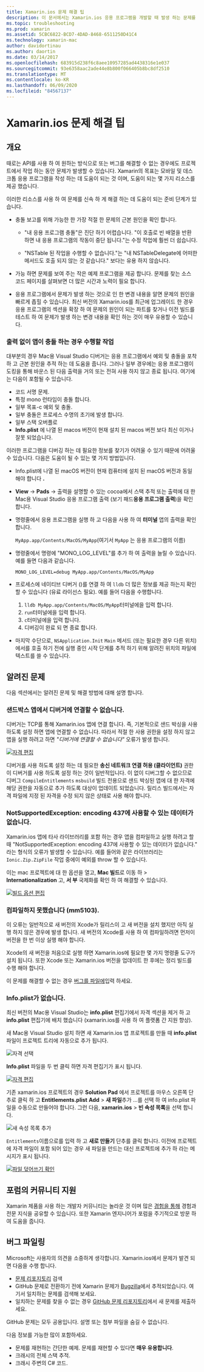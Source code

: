 ```yaml
---
title: Xamarin.ios 문제 해결 팁
description: 이 문서에서는 Xamarin.ios 응용 프로그램을 개발할 때 발생 하는 문제를 해결 하는 방법을 설명 합니다. 또한 지원을 받는 방법에 대해 설명 합니다.
ms.topic: troubleshooting
ms.prod: xamarin
ms.assetid: 5CBC6822-BCD7-4DAD-8468-6511250D41C4
ms.technology: xamarin-mac
author: davidortinau
ms.author: daortin
ms.date: 03/14/2017
ms.openlocfilehash: 683915d238f6c8aee10957285ad4438316e1e037
ms.sourcegitcommit: 93e6358aac2ade44e8b800f066405b8bc8df2510
ms.translationtype: MT
ms.contentlocale: ko-KR
ms.lasthandoff: 06/09/2020
ms.locfileid: "84567137"
---
```

# <a name="xamarinmac-troubleshooting-tips"></a>Xamarin.ios 문제 해결 팁

## <a name="overview"></a>개요

때로는 API를 사용 하 여 원하는 방식으로 또는 버그를 해결할 수 없는 경우에도 프로젝트에서 작업 하는 동안 문제가 발생할 수 있습니다. Xamarin의 목표는 모바일 및 데스크톱 응용 프로그램을 작성 하는 데 도움이 되는 것 이며, 도움이 되는 몇 가지 리소스를 제공 했습니다.

이러한 리소스를 사용 하 여 문제를 신속 하 게 해결 하는 데 도움이 되는 준비 단계가 있습니다.

- 충돌 보고를 위해 가능한 한 가장 적절 한 문제의 근본 원인을 확인 합니다.

  - "내 응용 프로그램 충돌"은 진단 하기 어렵습니다. "이 호출로 빈 배열을 반환 하면 내 응용 프로그램의 작동이 중단 됩니다."는 수정 작업에 훨씬 더 쉽습니다.

  - "NSTable 된 작업을 수행할 수 없습니다."는 "내 NSTableDelegate에 어떠한 메서드도 호출 되지 않는 것 같습니다." 보다는 유용 하지 않습니다.

- 가능 하면 문제를 보여 주는 작은 예제 프로그램을 제공 합니다. 문제를 찾는 소스 코드 페이지를 살펴보면 더 많은 시간과 노력이 필요 합니다.

- 응용 프로그램에서 문제가 발생 하는 것으로 인 한 변경 내용을 알면 문제의 원인을 빠르게 좁힐 수 있습니다. 최신 버전의 Xamarin.ios를 최근에 업그레이드 한 경우 응용 프로그램의 섹션을 확장 하 여 문제의 원인이 되는 파트를 찾거나 이전 빌드를 테스트 하 여 문제가 발생 하는 변경 내용을 확인 하는 것이 매우 유용할 수 있습니다.

### <a name="what-to-do-when-your-app-crashes-with-no-output"></a>출력 없이 앱이 충돌 하는 경우 수행할 작업

대부분의 경우 Mac용 Visual Studio 디버거는 응용 프로그램에서 예외 및 충돌을 포착 하 고 근본 원인을 추적 하는 데 도움을 줍니다. 그러나 일부 경우에는 응용 프로그램이 도킹을 통해 바운스 된 다음 출력을 거의 또는 전혀 사용 하지 않고 종료 됩니다. 여기에는 다음이 포함될 수 있습니다.

- 코드 서명 문제.
- 특정 mono 런타임이 충돌 합니다.
- 일부 목표-c 예외 및 충돌.
- 일부 충돌은 프로세스 수명의 초기에 발생 합니다.
- 일부 스택 오버플로
- **Info.plist** 에 나열 된 macos 버전이 현재 설치 된 macos 버전 보다 최신 이거나 잘못 되었습니다.

이러한 프로그램을 디버깅 하는 데 필요한 정보를 찾기가 어려울 수 있기 때문에 어려울 수 있습니다. 다음은 도움이 될 수 있는 몇 가지 방법입니다.

- Info.plist에 나열 된 macOS 버전이 현재 컴퓨터에 설치 된 macOS 버전과 동일 해야 합니다 **.**
- **View**  ->  **Pads**  ->  출력을 설명할 수 있는 cocoa에서 스택 추적 또는 출력에 대 한 Mac용 Visual Studio 응용 프로그램 출력 (보기 패드**응용 프로그램 출력**)을 확인 합니다.
- 명령줄에서 응용 프로그램을 실행 하 고 다음을 사용 하 여 **터미널** 앱의 출력을 확인 합니다.

  `MyApp.app/Contents/MacOS/MyApp`(여기서 `MyApp` 는 응용 프로그램의 이름)
- 명령줄에서 명령에 "MONO_LOG_LEVEL"를 추가 하 여 출력을 늘릴 수 있습니다. 예를 들면 다음과 같습니다.

  `MONO_LOG_LEVEL=debug MyApp.app/Contents/MacOS/MyApp`
- 프로세스에 네이티브 디버거 ()를 연결 하 여 `lldb` 더 많은 정보를 제공 하는지 확인할 수 있습니다 (유료 라이선스 필요). 예를 들어 다음을 수행합니다.

  1. `lldb MyApp.app/Contents/MacOS/MyApp`터미널에을 입력 합니다.
  2. `run`터미널에을 입력 합니다.
  3. `c`터미널에을 입력 합니다.
  4. 디버깅이 완료 되 면 종료 합니다.
- 마지막 수단으로, `NSApplication.Init` `Main` 메서드 (또는 필요한 경우 다른 위치)에서를 호출 하기 전에 실행 중인 시작 단계를 추적 하기 위해 알려진 위치의 파일에 텍스트를 쓸 수 있습니다.

## <a name="known-issues"></a>알려진 문제

다음 섹션에서는 알려진 문제 및 해결 방법에 대해 설명 합니다.

### <a name="unable-to-connect-to-the-debugger-in-sandboxed-apps"></a>샌드박스 앱에서 디버거에 연결할 수 없습니다.

디버거는 TCP를 통해 Xamarin.ios 앱에 연결 합니다. 즉, 기본적으로 샌드 박싱을 사용 하도록 설정 하면 앱에 연결할 수 없습니다. 따라서 적절 한 사용 권한을 설정 하지 않고 앱을 실행 하려고 하면 *"디버거에 연결할 수 없습니다"* 오류가 발생 합니다.

[![자격 편집](troubleshooting-images/debug01.png "자격 편집")](troubleshooting-images/debug01-large.png#lightbox)

디버거를 사용 하도록 설정 하는 데 필요한 **송신 네트워크 연결 허용 (클라이언트)** 권한이 디버거를 사용 하도록 설정 하는 것이 일반적입니다. 이 없이 디버그할 수 없으므로 디버그 `CompileEntitlements` `msbuild` 빌드 전용으로 샌드 박싱된 앱에 대 한 자격에 해당 권한을 자동으로 추가 하도록 대상이 업데이트 되었습니다. 릴리스 빌드에서는 자격 파일에 지정 된 자격을 수정 되지 않은 상태로 사용 해야 합니다.

### <a name="systemnotsupportedexception-no-data-is-available-for-encoding-437"></a>NotSupportedException: encoding 437에 사용할 수 있는 데이터가 없습니다.

Xamarin.ios 앱에 타사 라이브러리를 포함 하는 경우 앱을 컴파일하고 실행 하려고 할 때 "NotSupportedException: encoding 437에 사용할 수 있는 데이터가 없습니다." 라는 형식의 오류가 발생할 수 있습니다. 예를 들어와 같은 라이브러리는 `Ionic.Zip.ZipFile` 작업 중에이 예외를 throw 할 수 있습니다.

이는 mac 프로젝트에 대 한 옵션을 열고, **Mac 빌드**로 이동 하  >  **Internationalization** 고, **서 부** 국제화를 확인 하 여 해결할 수 있습니다.

[![빌드 옵션 편집](troubleshooting-images/issue01.png "빌드 옵션 편집")](troubleshooting-images/issue01-large.png#lightbox)

### <a name="failed-to-compile-mm5103"></a>컴파일하지 못했습니다 (mm5103).

이 오류는 일반적으로 새 버전의 Xcode가 릴리스이 고 새 버전을 설치 했지만 아직 실행 하지 않은 경우에 발생 합니다. 새 버전의 Xcode를 사용 하 여 컴파일하려면 먼저이 버전을 한 번 이상 실행 해야 합니다.

Xcode의 새 버전을 처음으로 실행 하면 Xamarin.ios에 필요한 몇 가지 명령줄 도구가 설치 됩니다. 또한 Xcode 또는 Xamarin.ios 버전을 업데이트 한 후에는 정리 빌드를 수행 해야 합니다.

이 문제를 해결할 수 없는 경우 [버그를 파일에](#filing-a-bug)입력 하세요.

### <a name="missing-entitlementsplist"></a>Info.plist가 없습니다.

최신 버전의 Mac용 Visual Studio는 **info.plist** 편집기에서 자격 섹션을 제거 하 고 **info.plist** 편집기에 배치 했습니다 (xamarin.ios를 사용 하 여 플랫폼 간 지원 향상).

새 Mac용 Visual Studio 설치 하면 새 Xamarin.ios 앱 프로젝트를 만들 때 **info.plist** 파일이 프로젝트 트리에 자동으로 추가 됩니다.

![자격 선택](troubleshooting-images/entitlements01.png "자격 선택")

**Info.plist** 파일을 두 번 클릭 하면 자격 편집기가 표시 됩니다.

[![자격 편집](troubleshooting-images/entitlements02.png "자격 편집")](troubleshooting-images/entitlements02-large.png#lightbox)

기존 xamarin.ios 프로젝트의 경우 **Solution Pad** 에서 프로젝트를 마우스 오른쪽 단추로 클릭 하 고 **Entitlements.plist** **Add**  >  **새 파일**추가 ...를 선택 하 여 info.plist 파일을 수동으로 만들어야 합니다. 그런 다음, **xamarin.ios**  >  **빈 속성 목록**을 선택 합니다.

![새 속성 목록 추가](troubleshooting-images/entitlements03.png "새 속성 목록 추가")

`Entitlements`이름으로를 입력 하 고 **새로 만들기** 단추를 클릭 합니다. 이전에 프로젝트에 자격 파일이 포함 되어 있는 경우 새 파일을 만드는 대신 프로젝트에 추가 하 라는 메시지가 표시 됩니다.

[![파일 덮어쓰기 확인](troubleshooting-images/entitlements04.png "파일 덮어쓰기 확인")](troubleshooting-images/entitlements04-large.png#lightbox)

## <a name="community-support-on-the-forums"></a>포럼의 커뮤니티 지원

Xamarin 제품을 사용 하는 개발자 커뮤니티는 놀라운 것 이며 많은 [경험을 통해](https://forums.xamarin.com/categories/xamarin-mac) 경험과 전문 지식을 공유할 수 있습니다. 또한 Xamarin 엔지니어가 포럼을 주기적으로 방문 하 여 도움을 줍니다.

<a name="filing-a-bug"></a>

## <a name="filing-a-bug"></a>버그 파일링

Microsoft는 사용자의 의견을 소중하게 생각합니다. Xamarin.ios에서 문제가 발견 되 면 다음을 수행 합니다.

- [문제 리포지토리](https://github.com/xamarin/xamarin-macios/issues) 검색
- GitHub 문제로 전환하기 전에 Xamarin 문제가 [Bugzilla](https://bugzilla.xamarin.com/describecomponents.cgi)에서 추적되었습니다. 여기서 일치하는 문제를 검색해 보세요.
- 일치하는 문제를 찾을 수 없는 경우 [GitHub 문제 리포지토리](https://github.com/xamarin/xamarin-macios/issues/new)에서 새 문제를 제출하세요.

GitHub 문제는 모두 공용입니다. 설명 또는 첨부 파일을 숨길 수 없습니다.

다음 정보를 가능한 많이 포함하세요.

- 문제를 재현하는 간단한 예제. 문제를 재현할 수 있다면 **매우 유용합니다**.
- 크래시의 전체 스택 추적.
- 크래시 주변의 C# 코드.
